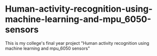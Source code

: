 # Human-activity-recognition-using-machine-learning-and-mpu_6050-sensors
This is my college's final year project "Human activity recognition using machine learning and mpu_6050 sensors"
